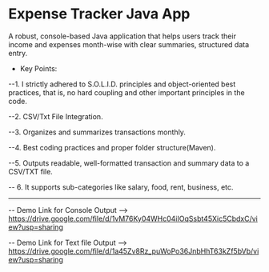 # Expense Tracker Java App 

A robust, console-based Java application that helps users track their income and expenses month-wise with clear summaries, structured data entry.

- Key Points:

 --1. I strictly adhered to S.O.L.I.D. principles and object-oriented best practices, that is, no hard coupling and other important principles in the code.

 --2. CSV/Txt File Integration.

 --3. Organizes and summarizes transactions monthly.

 --4. Best coding practices and proper folder structure(Maven).

 --5. Outputs readable, well-formatted transaction and summary data to a CSV/TXT file.

 -- 6. It supports sub-categories like salary, food, rent, business, etc.

---

-- Demo Link for Console Output   --> https://drive.google.com/file/d/1vM76Ky04WHc04iIOqSsbt45Xic5CbdxC/view?usp=sharing

-- Demo Link for Text file Output --> https://drive.google.com/file/d/1a45Zv8Rz_puWoPo36JnbHhT63kZf5bVb/view?usp=sharing
